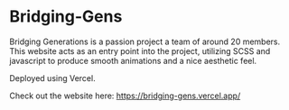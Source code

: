 # Bridging-Gens
Bridging Generations is a passion project a team of around 20 members. This website acts as an entry point into the project, utilizing SCSS and javascript to produce smooth animations and a nice aesthetic feel.

Deployed using Vercel.

Check out the website here: https://bridging-gens.vercel.app/
